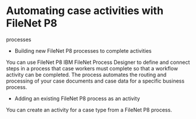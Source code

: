 # Automating case activities with FileNet P8
processes

- Building new FileNet P8 processes to complete activities

You can use FileNet P8 IBM FileNet Process Designer to define and connect steps in a process that case workers must complete so that a workflow activity can be completed. The process automates the routing and processing of your case documents and case data for a specific business process.
- Adding an existing FileNet P8 process as an activity

You can create an activity for a case type from a FileNet P8 process.